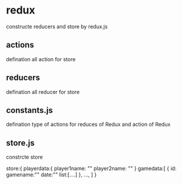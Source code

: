 # redux

constructe reducers and store by redux.js

## actions

defination all action for store

## reducers

defination all reducer for store

## constants.js

defination type of actions for reduces of Redux and action of Redux

## store.js

constrcte store

store:{
	playerdata:{
		player1name: ""
		player2name: ""
	}
	gamedata:[
		{
			id:
			gamename:""
			date:""
			list:[....]
		},
		...,
	]
}